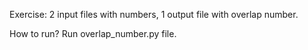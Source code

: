 Exercise:
2 input files with numbers, 1 output file with overlap number.

How to run?
Run overlap_number.py file.
